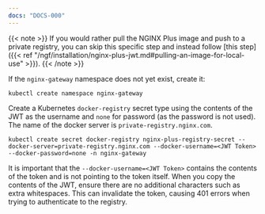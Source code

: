 ```yaml
---
docs: "DOCS-000"
---
```


{{< note >}} If you would rather pull the NGINX Plus image and push to a private registry, you can skip this specific step and instead follow [this step]({{< ref "/ngf/installation/nginx-plus-jwt.md#pulling-an-image-for-local-use" >}}). {{< /note >}}

If the `nginx-gateway` namespace does not yet exist, create it:

```shell
kubectl create namespace nginx-gateway
```

Create a Kubernetes `docker-registry` secret type using the contents of the JWT as the username and `none` for password (as the password is not used).  The name of the docker server is `private-registry.nginx.com`.

```shell
kubectl create secret docker-registry nginx-plus-registry-secret --docker-server=private-registry.nginx.com --docker-username=<JWT Token> --docker-password=none -n nginx-gateway
```

It is important that the `--docker-username=<JWT Token>` contains the contents of the token and is not pointing to the token itself. When you copy the contents of the JWT, ensure there are no additional characters such as extra whitespaces. This can invalidate the token, causing 401 errors when trying to authenticate to the registry.
